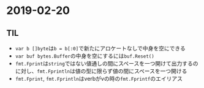 # 2019-02-20

## TIL
- `var b []byte`は`b = b[:0]`で新たにアロケートなしで中身を空にできる
- `var buf bytes.Buffer`の中身を空にするには`buf.Reset()`
- `fmt.Fprint`は`string`ではない値通しの間にスペースを一つ開けて出力するのに対し、`fmt.Fprintln`は値の型に限らず値の間にスペースを一つ開ける
- `fmt.Fprint`, `fmt.Fprintln`はverbがvの時の`fmt.Fprintf`のエイリアス